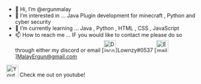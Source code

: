 - 👋 Hi, I’m @ergunmalay
- 👀 I’m interested in ... Java Plugin development for minecraft  , Python and cyber security 
- 🌱 I’m currently learning ... Java , Python , HTML , CSS , JavaScript
- 📫 How to reach me ...
IF you would like to contact me please do so through either my discord or email
[<img alt="Discord" src="https://logos-world.net/wp-content/uploads/2020/12/Discord-Logo.png" height=32>]Lownzy#0537
[<img alt="Email" src="https://cdn4.iconfinder.com/data/icons/social-media-logos-6/512/112-gmail_email_mail-512.png" height=32>]MalayErgun@gmail.com
<!---
ergunmalay/ergunmalay is a ✨ special ✨ repository because its `README.md` (this file) appears on your GitHub profile.
You can click the Preview link to take a look at your changes.
--->

[<img alt="Youtube" src="https://upload.wikimedia.org/wikipedia/commons/0/09/YouTube_full-color_icon_%282017%29.svg" height=32>](https://www.youtube.com/channel/UCu2FVb6Lpoeb__3JcEcWTaA) Check me out on youtube!
